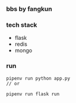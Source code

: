 ### bbs by fangkun

### tech stack

- flask
- redis 
- mongo

### run 

```
pipenv run python app.py
// or 

pipenv run flask run
```